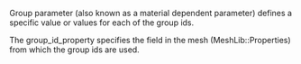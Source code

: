 Group parameter (also known as a material dependent parameter) defines a
specific value or values for each of the group ids.

The group_id_property specifies the field in the mesh (MeshLib::Properties) from
which the group ids are used.
